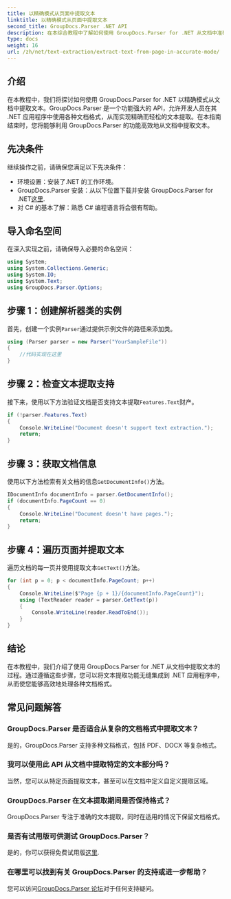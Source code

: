 ```yaml
---
title: 以精确模式从页面中提取文本
linktitle: 以精确模式从页面中提取文本
second_title: GroupDocs.Parser .NET API
description: 在本综合教程中了解如何使用 GroupDocs.Parser for .NET 从文档中准确地提取文本。
type: docs
weight: 16
url: /zh/net/text-extraction/extract-text-from-page-in-accurate-mode/
---
```

## 介绍
在本教程中，我们将探讨如何使用 GroupDocs.Parser for .NET 以精确模式从文档中提取文本。GroupDocs.Parser 是一个功能强大的 API，允许开发人员在其 .NET 应用程序中使用各种文档格式，从而实现精确而轻松的文本提取。在本指南结束时，您将能够利用 GroupDocs.Parser 的功能高效地从文档中提取文本。
## 先决条件
继续操作之前，请确保您满足以下先决条件：
- 环境设置：安装了.NET 的工作环境。
-  GroupDocs.Parser 安装：从以下位置下载并安装 GroupDocs.Parser for .NET[这里](https://releases.groupdocs.com/parser/net/).
- 对 C# 的基本了解：熟悉 C# 编程语言将会很有帮助。
## 导入命名空间
在深入实现之前，请确保导入必要的命名空间：
```csharp
using System;
using System.Collections.Generic;
using System.IO;
using System.Text;
using GroupDocs.Parser.Options;
```
## 步骤 1：创建解析器类的实例
首先，创建一个实例`Parser`通过提供示例文件的路径来添加类。
```csharp
using (Parser parser = new Parser("YourSampleFile"))
{
    //代码实现在这里
}
```
## 步骤 2：检查文本提取支持
接下来，使用以下方法验证文档是否支持文本提取`Features.Text`财产。
```csharp
if (!parser.Features.Text)
{
    Console.WriteLine("Document doesn't support text extraction.");
    return;
}
```
## 步骤 3：获取文档信息
使用以下方法检索有关文档的信息`GetDocumentInfo()`方法。
```csharp
IDocumentInfo documentInfo = parser.GetDocumentInfo();
if (documentInfo.PageCount == 0)
{
    Console.WriteLine("Document doesn't have pages.");
    return;
}
```
## 步骤 4：遍历页面并提取文本
遍历文档的每一页并使用提取文本`GetText()`方法。
```csharp
for (int p = 0; p < documentInfo.PageCount; p++)
{
    Console.WriteLine($"Page {p + 1}/{documentInfo.PageCount}");
    using (TextReader reader = parser.GetText(p))
    {
        Console.WriteLine(reader.ReadToEnd());
    }
}
```
## 结论
在本教程中，我们介绍了使用 GroupDocs.Parser for .NET 从文档中提取文本的过程。通过遵循这些步骤，您可以将文本提取功能无缝集成到 .NET 应用程序中，从而使您能够高效地处理各种文档格式。

## 常见问题解答
### GroupDocs.Parser 是否适合从复杂的文档格式中提取文本？
是的，GroupDocs.Parser 支持多种文档格式，包括 PDF、DOCX 等复杂格式。
### 我可以使用此 API 从文档中提取特定的文本部分吗？
当然，您可以从特定页面提取文本，甚至可以在文档中定义自定义提取区域。
### GroupDocs.Parser 在文本提取期间是否保持格式？
GroupDocs.Parser 专注于准确的文本提取，同时在适用的情况下保留文档格式。
### 是否有试用版可供测试 GroupDocs.Parser？
是的，你可以获得免费试用版[这里](https://releases.groupdocs.com/).
### 在哪里可以找到有关 GroupDocs.Parser 的支持或进一步帮助？
您可以访问[GroupDocs.Parser 论坛](https://forum.groupdocs.com/c/parser/17)对于任何支持疑问。